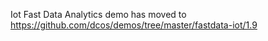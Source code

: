 Iot Fast Data Analytics demo has moved to https://github.com/dcos/demos/tree/master/fastdata-iot/1.9
